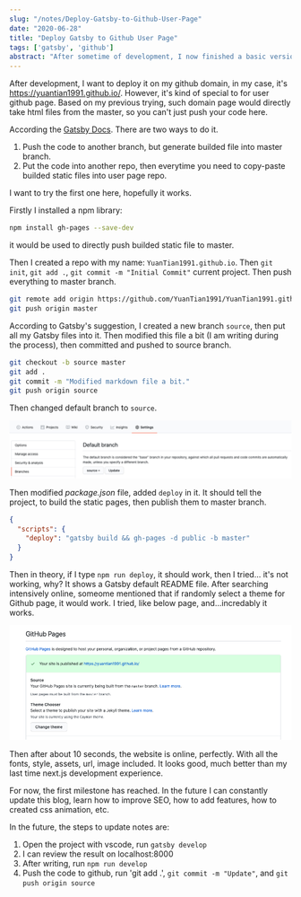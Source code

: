 ```yaml
---
slug: "/notes/Deploy-Gatsby-to-Github-User-Page"
date: "2020-06-28"
title: "Deploy Gatsby to Github User Page"
tags: ['gatsby', 'github']
abstract: "After sometime of development, I now finished a basic version of note. So then I want to deploy it on my github, I like the idea that using XXXX.github.io for domain name, which looks even better than using a bought domain. So I need to find out how to do it"
---
```


After development, I want to deploy it on my github domain, in my case, it's https://yuantian1991.github.io/. However, it's kind of special to for user github page. Based on my previous trying, such domain page would directly take html files from the master, so you can't just push your code here.

According the [Gatsby Docs](https://www.gatsbyjs.org/docs/how-gatsby-works-with-github-pages/). There are two ways to do it.
 1. Push the code to another branch, but generate builded file into master branch.
 2. Put the code into another repo, then everytime you need to copy-paste builded static files into user page repo.

 I want to try the first one here, hopefully it works.

Firstly I installed a npm library:
```bash
npm install gh-pages --save-dev
```

it would be used to directly push builded static file to master.


Then I created a repo with my name: `YuanTian1991.github.io`. Then `git init`, `git add .`, `git commit -m "Initial Commit"` current project. Then push everything to master branch.

```bash
git remote add origin https://github.com/YuanTian1991/YuanTian1991.github.io.git
git push origin master
```

According to Gatsby's suggestion, I created a new branch `source`, then put all my Gatsby files into it. Then modified this file a bit (I am writing during the process), then committed and pushed to source branch.

```bash
git checkout -b source master
git add .
git commit -m "Modified markdown file a bit."
git push origin source
```

Then changed default branch to `source`.

![Github change Default Branch](./fig1.png)

Then modified *package.json* file, added `deploy` in it. It should tell the project, to build the static pages, then publish them to master branch.
```json
{
  "scripts": {
    "deploy": "gatsby build && gh-pages -d public -b master"
  }
}
```

Then in theory, if I type `npm run deploy`, it should work, then I tried... it's not working, why? It shows a Gatsby default README file. After searching intensively online, someome mentioned that if randomly select a theme for Github page, it would work. I tried, like below page, and...incredably it works.

![Change Github Theme](./fig2.png)

Then after about 10 seconds, the website is online, perfectly. With all the fonts, style, assets, url, image included. It looks good, much better than my last time next.js development experience.

For now, the first milestone has reached. In the future I can constantly update this blog, learn how to improve SEO, how to add features, how to created css animation, etc.

In the future, the steps to update notes are:
1. Open the project with vscode, run `gatsby develop`
2. I can review the result on localhost:8000
3. After writing, run `npm run develop`
4. Push the code to github, run 'git add .', `git commit -m "Update"`, and `git push origin source`

